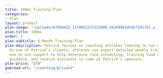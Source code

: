 ```yaml
---
title: 100mi Training Plan
categories:
- Plan
layout: product
plan-image: "/uploads/67098415_1178652272322908_4426996145457201152_o.jpg"
plan-title: 100mi
order: 3
plan-subtitle: 6-Month Training Plan
plan-description: Patrick focuses on coaching athletes looking to run ultramarathons.
  As one of Patrick’s clients, athletes can expect detailed weekly training prescriptions,
  one on one support to help determine race scheduling, training load and nutrition
  guidance, and receive discounts to some of Patrick’s sponsors.
plan-price: "$79"
gumroad-url: "/coaching/private"
---
```


